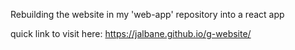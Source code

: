 Rebuilding the website in my 'web-app' repository into a react app

quick link to visit here: https://jalbane.github.io/g-website/
